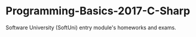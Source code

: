 # Programming-Basics-2017-C-Sharp
Software University (SoftUni) entry module's homeworks and exams.
